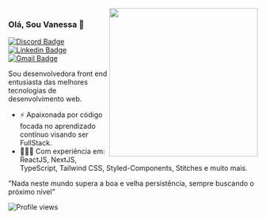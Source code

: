 <img align="right" src="https://github.com/josepholiveira/josepholiveira/blob/master/images/illustration.png" width="300"/>

### Olá, Sou Vanessa 👋

[![Discord Badge](https://img.shields.io/badge/-Vanessa%20Brazuna-386dbd?style=flat-square&labelColor=386dbd&logo=discord&logoColor=white&link=https://.com/BrazunaVanessa)](https://discord.com/channels/@me) 
[![Linkedin Badge](https://img.shields.io/badge/-Vanessa%20Brazuna-00875f?style=flat-square&logo=Linkedin&logoColor=white&link=https://www.linkedin.com/in/vanessabrazuna/)](https://www.linkedin.com/in/vanessabrazuna/) 
[![Gmail Badge](https://img.shields.io/badge/-brazuna.nessa@gmail.com-009ddd?style=flat-square&logo=Gmail&logoColor=white&link=mailto:brazuna.nessa@gmail.com)](mailto:brazuna.nessa@gmail.com)

Sou desenvolvedora front end entusiasta das melhores tecnologias de desenvolvimento web.

- ⚡ Apaixonada por código focada no aprendizado contínuo visando ser FullStack.
- 👨🏻‍💻 Com experiência em: ReactJS, NextJS, TypeScript, Tailwind CSS, Styled-Components, Stitches e muito mais.

"Nada neste mundo supera a boa e velha persistência, sempre buscando o próximo nível"

<p align="left"> <img src="https://komarev.com/ghpvc/?username=vanessabrazuna&color=00875f" alt="Profile views" /> </p>


